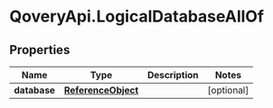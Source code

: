 # QoveryApi.LogicalDatabaseAllOf

## Properties

Name | Type | Description | Notes
------------ | ------------- | ------------- | -------------
**database** | [**ReferenceObject**](ReferenceObject.md) |  | [optional] 


